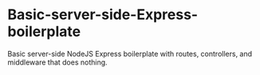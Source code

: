 # Basic-server-side-Express-boilerplate
Basic server-side NodeJS Express boilerplate with routes, controllers, and middleware that does nothing.
